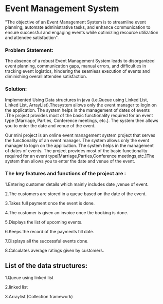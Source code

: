 # Event Management System


"The objective of an Event Management System is to streamline event planning, automate administrative tasks, and enhance communication to ensure successful and engaging events while optimizing resource utilization and attendee satisfaction".

### Problem Statement:

The absence of a robust Event Management System leads to disorganized event planning, communication gaps, manual errors, and difficulties in tracking event logistics, hindering the seamless execution of events and diminishing overall attendee satisfaction.

### Solution:

Implemented Using Data structures in java (i.e.Queue using Linked List, Linked List, ArrayList).Thesystem allows only the event manager to login on the application. The system helps in the management of dates of events .The project provides most of the basic functionality required for an event type [Marriage, Parties, Conference meetings, etc.]. The system then allows you to enter the date and venue of the event.

Our mini project is an online event management system project that serves the functionality of an event manager.
The system allows only the event manager to login on the application. The system helps in the management of dates of events.
The project provides most of the basic functionality required for an event type[Marriage,Parties,Conference meetings,etc.]The system then allows you to enter the date and venue of the event.

### The key features and functions of the project are :

1.Entering customer details which mainly includes date ,venue of event.

2.The customers are stored in a queue based on the date of the event.

3.Takes full payment once the event is done.

4.The customer is given an invoice once the booking is done.

5.Displays the list of upcoming events.

6.Keeps the record of the payments till date.

7.Displays all the successful events done.

8.Calculates average ratings given by customers.


## List of the data structures:


1.Queue using linked list

2.linked list

3.Arraylist (Collection framework)
